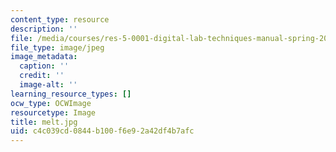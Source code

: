 ```yaml
---
content_type: resource
description: ''
file: /media/courses/res-5-0001-digital-lab-techniques-manual-spring-2007/c4c039cd0844b100f6e92a42df4b7afc_melt.jpg
file_type: image/jpeg
image_metadata:
  caption: ''
  credit: ''
  image-alt: ''
learning_resource_types: []
ocw_type: OCWImage
resourcetype: Image
title: melt.jpg
uid: c4c039cd-0844-b100-f6e9-2a42df4b7afc
---
```

